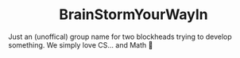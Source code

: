 <h1 align="center">BrainStormYourWayIn</h1>

Just an (unoffical) group name for two blockheads trying to develop something. We simply love CS... and Math 🎯
